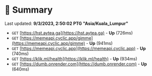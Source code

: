 # 📖 Summary
Last updated: **9/3/2023, 2:50:02 PTG "Asia/Kuala_Lumpur"**

- `GET` [https://hst.aytea.ga](https://hst.aytea.ga) - **Up** (726ms)
- `GET` [https://memeapi.cyclic.app/gimme](https://memeapi.cyclic.app/gimme) - **Up** (941ms)
- `GET` [https://memeapi.cyclic.app](https://memeapi.cyclic.app) - **Up** (740ms)
- `GET` [https://klik.ml/health](https://klik.ml/health) - **Up** (934ms)
- `GET` [https://dumb.onrender.com](https://dumb.onrender.com) - **Up** (640ms)
